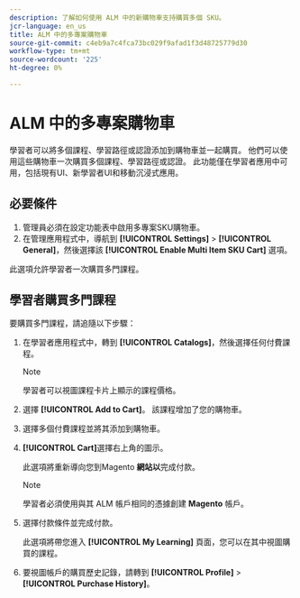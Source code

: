 ```yaml
---
description: 了解如何使用 ALM 中的新購物車支持購買多個 SKU。
jcr-language: en_us
title: ALM 中的多專案購物車
source-git-commit: c4eb9a7c4fca73bc029f9afad1f3d48725779d30
workflow-type: tm+mt
source-wordcount: '225'
ht-degree: 0%

---
```



# ALM 中的多專案購物車

學習者可以將多個課程、學習路徑或認證添加到購物車並一起購買。 他們可以使用這些購物車一次購買多個課程、學習路徑或認證。 此功能僅在學習者應用中可用，包括現有UI、新學習者UI和移動沉浸式應用。

## 必要條件

1. 管理員必須在設定功能表中啟用多專案SKU購物車。
1. 在管理應用程式中，導航到 **[!UICONTROL Settings]** > **[!UICONTROL General]**，然後選擇該 **[!UICONTROL Enable Multi Item SKU Cart]** 選項。

此選項允許學習者一次購買多門課程。

## 學習者購買多門課程

要購買多門課程，請追隨以下步驟：

1. 在學習者應用程式中，轉到 **[!UICONTROL Catalogs]**，然後選擇任何付費課程。

   >[!NOTE]
   >
   >學習者可以視圖課程卡片上顯示的課程價格。

1. 選擇 **[!UICONTROL Add to Cart]**。 該課程增加了您的購物車。
1. 選擇多個付費課程並將其添加到購物車。
1. **[!UICONTROL Cart]**&#x200B;選擇右上角的圖示。

   此選項將重新導向您到Magento **網站以**&#x200B;完成付款。

   >[!NOTE]
   >
   >學習者必須使用與其 ALM 帳戶相同的憑據創建 **Magento** 帳戶。

1. 選擇付款條件並完成付款。

   此選項將帶您進入 **[!UICONTROL My Learning]** 頁面，您可以在其中視圖購買的課程。

1. 要視圖帳戶的購買歷史記錄，請轉到 **[!UICONTROL Profile]** > **[!UICONTROL Purchase History]**。
